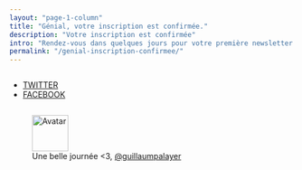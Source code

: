 ```yaml
---
layout: "page-1-column"
title: "Génial, votre inscription est confirmée."
description: "Votre inscription est confirmée"
intro: "Rendez-vous dans quelques jours pour votre première newsletter. En attendant, faites une pause créative en explorant le compte Twitter et Facebook du MDW."
permalink: "/genial-inscription-confirmee/"
---
```


<div class="row">
  <div class="small-12 columns">
    <ul class="buttons-inline-list text-center">
      <li>
        <a class="article-partage-twitter" href="https://twitter.com/@MagDuWebdesign" title="Explorez le MDW sur Twitter" rel="nofollow" target="_blank">TWITTER</a>
      </li>
      <li>
        <a class="article-partage-facebook" href="https://www.facebook.com/MagazineDuWebdesign/" title="Explorez le MDW sur Facebook" rel="nofollow" target="_blank">FACEBOOK</a>
      </li>
    </ul>
  </div>
</div>

<figure class="text-center">
  <img class="rounded-img-d64 mod-avatar" src="{{ site.author.avatar | prepend:'https://s3-eu-west-1.amazonaws.com/mdw-images/large/' }}" alt="Avatar" width="64" height="64">
  <figcaption>Une belle journée <3, <a href="https://twitter.com/guillaumpalayer" title="Twitter @guillaumpalayer" target="_blank">@guillaumpalayer</a></figcaption>
</figure>
